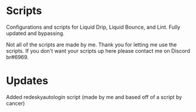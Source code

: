 # Scripts
Configurations and scripts for Liquid Drip, Liquid Bounce, and Lint. Fully updated and bypassing. 

Not all of the scripts are made by me. Thank you for letting me use the scripts. If you don't want your scripts up here please contact me on Discord br#6969. 

# Updates
Added redeskyautologin script (made by me and based off of a script by cancer)
